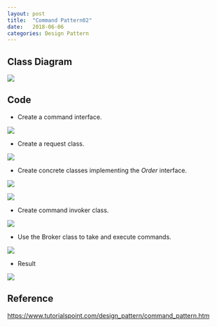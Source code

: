 ```yaml
---
layout: post
title:  "Command Pattern02"
date:   2018-06-06
categories: Design Pattern
---
```


## Class Diagram

![](/image/command01.png)

## Code

- Create a command interface.

![](/image/command02.png)

- Create a request class.

![](/image/command03.png)

- Create concrete classes implementing the *Order* interface.

![](/image/command04.png)

![](/image/command05.png)

- Create command invoker class.

![](/image/command06.png)

- Use the Broker class to take and execute commands.

![](/image/command07.png)

- Result

![](/image/command08.png)

## Reference

<https://www.tutorialspoint.com/design_pattern/command_pattern.htm>

